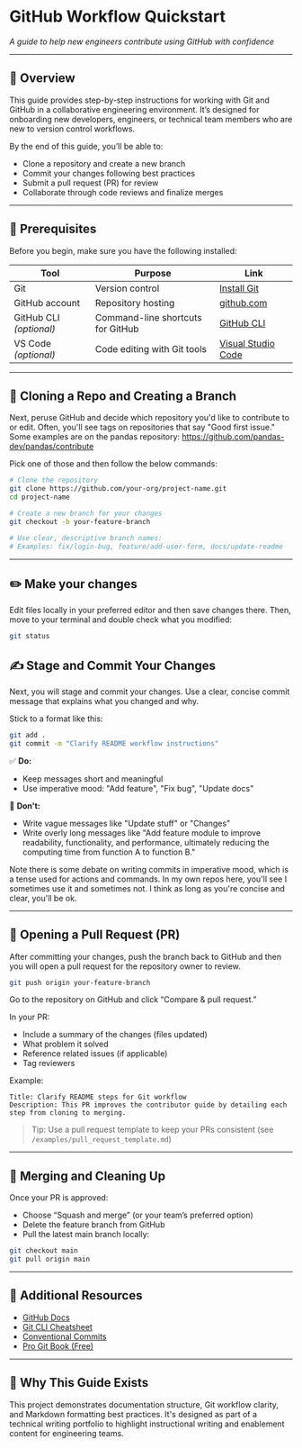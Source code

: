 # GitHub Workflow Quickstart  
*A guide to help new engineers contribute using GitHub with confidence*

---

## 📖 Overview

This guide provides step-by-step instructions for working with Git and GitHub in a collaborative engineering environment. It’s designed for onboarding new developers, engineers, or technical team members who are new to version control workflows.

By the end of this guide, you’ll be able to:
- Clone a repository and create a new branch
- Commit your changes following best practices
- Submit a pull request (PR) for review
- Collaborate through code reviews and finalize merges

---

## 🧰 Prerequisites

Before you begin, make sure you have the following installed:

| Tool            | Purpose                          | Link                             |
|-----------------|----------------------------------|----------------------------------|
| Git             | Version control                  | [Install Git](https://git-scm.com/) |
| GitHub account  | Repository hosting               | [github.com](https://github.com) |
| GitHub CLI *(optional)* | Command-line shortcuts for GitHub | [GitHub CLI](https://cli.github.com/) |
| VS Code *(optional)*    | Code editing with Git tools      | [Visual Studio Code](https://code.visualstudio.com/) |

---

## 🌱 Cloning a Repo and Creating a Branch

Next, peruse GitHub and decide which repository you'd like to contribute to or edit. Often, you'll see tags on repositories that say "Good first issue." Some examples are on the pandas repository: https://github.com/pandas-dev/pandas/contribute

Pick one of those and then follow the below commands:

```bash
# Clone the repository
git clone https://github.com/your-org/project-name.git
cd project-name

# Create a new branch for your changes
git checkout -b your-feature-branch

# Use clear, descriptive branch names:
# Examples: fix/login-bug, feature/add-user-form, docs/update-readme
```

---
## ✏️ Make your changes

Edit files locally in your preferred editor and then save changes there. Then, move to your terminal and double check what you modified:

```bash
git status
```


## ✍️ Stage and Commit Your Changes
Next, you will stage and commit your changes. Use a clear, concise commit message that explains what you changed and why.

Stick to a format like this:

```bash
git add .
git commit -m "Clarify README workflow instructions"
```
✅ __Do:__
- Keep messages short and meaningful
- Use imperative mood: "Add feature", "Fix bug", "Update docs"

🚫 __Don't:__
- Write vague messages like "Update stuff" or "Changes"
- Write overly long messages like "Add feature module to improve readability, functionality, and performance, ultimately reducing the computing time from function A to function B."

Note there is some debate on writing commits in imperative mood, which is a tense used for actions and commands. In my own repos here, you'll see I sometimes use it and sometimes not. I think as long as you're concise and clear, you'll be ok.

---
## 🔁 Opening a Pull Request (PR)

After committing your changes, push the branch back to GitHub and then you will open a pull request for the repository owner to review.

```bash
git push origin your-feature-branch
```
Go to the repository on GitHub and click “Compare & pull request.”

In your PR:
- Include a summary of the changes (files updated)
- What problem it solved
- Reference related issues (if applicable)
- Tag reviewers

Example:

    Title: Clarify README steps for Git workflow
    Description: This PR improves the contributor guide by detailing each step from cloning to merging.

>Tip: Use a pull request template to keep your PRs consistent (see `/examples/pull_request_template.md`)

---
## 🔀 Merging and Cleaning Up

Once your PR is approved:
- Choose “Squash and merge” (or your team’s preferred option)
- Delete the feature branch from GitHub
- Pull the latest main branch locally:

```bash
git checkout main
git pull origin main
```
---
## 📝 Additional Resources
- [GitHub Docs](https://docs.github.com/en)
- [Git CLI Cheatsheet](https://education.github.com/git-cheat-sheet-education.pdf)
- [Conventional Commits](https://www.conventionalcommits.org/)
- [Pro Git Book (Free)](https://git-scm.com/book/en/v2)

---
## 🧠 Why This Guide Exists

This project demonstrates documentation structure, Git workflow clarity, and Markdown formatting best practices. It's designed as part of a technical writing portfolio to highlight instructional writing and enablement content for engineering teams.
